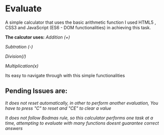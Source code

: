 # Evaluate
A simple calculator that uses the basic arithmetic function
I used HTML5 , CSS3 and JavaScript (ES6 - DOM functionalities) in achieving this task.

**The calcutor uses:**
*Addition (+)*

*Subtration (-)*
  
*Division(/)*
  
*Multiplication(x)*
  
Its easy to navigate through with this simple functionalities

## Pending Issues are:
*It does not reset automatically, in other to perform another evaluation, You have to press "C" to reset and "CE" to clear a value*

*It does not follow Bodmas rule, so this calculator performs one task at a time, attempting to evaluate with many functions doesnt guarantee correct answers*

